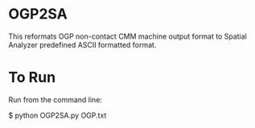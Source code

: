 # OGP2SA
This reformats OGP non-contact CMM machine output format to Spatial Analyzer predefined ASCII formatted format.

# To Run
Run from the command line:

$ python OGP2SA.py OGP.txt
